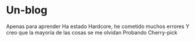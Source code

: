 # Un-blog
Apenas para aprender
Ha estado Hardcore, he cometido muchos errores
Y creo que la mayoria de las cosas se me olvidan
Probando Cherry-pick
